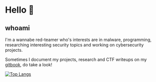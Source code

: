 # Hello 👋
## whoami
I'm a wannabe red-teamer who's interests are in malware, programming, researching interesting security topics and working on cybersecurity projects.

Sometimes I document my projects, research and CTF writeups on my [gitbook](https://gatari.gitbook.io/), do take a look!

[![Top Langs](https://github-readme-stats.vercel.app/api/top-langs/?username=gatariee&hide=javascript,html)](https://github.com/anuraghazra/github-readme-stats)
